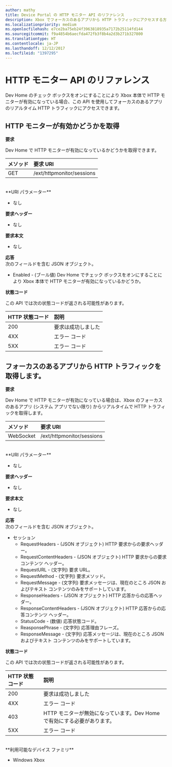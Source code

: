 ```yaml
---
author: mathy
title: Device Portal の HTTP モニター API のリファレンス
description: Xbox でフォーカスのあるアプリから HTTP トラフィックにアクセスする方法について説明します。
ms.localizationpriority: medium
ms.openlocfilehash: e7ce2ba75eb24f3963818935a7172b25114fd144
ms.sourcegitcommit: f9a4854b6aecfda472fb3f8b4a2d3b271b327800
ms.translationtype: HT
ms.contentlocale: ja-JP
ms.lasthandoff: 12/12/2017
ms.locfileid: "1397295"
---
```

# <a name="http-monitor-api-reference"></a>HTTP モニター API のリファレンス   
Dev Home のチェック ボックスをオンにすることにより Xbox 本体で HTTP モニターが有効になっている場合、この API を使用してフォーカスのあるアプリのリアルタイム HTTP トラフィックにアクセスできます。

## <a name="get-if-the-http-monitor-is-enabled"></a>HTTP モニターが有効かどうかを取得

**要求**

Dev Home で HTTP モニターが有効になっているかどうかを取得できます。

メソッド      | 要求 URI
:------     | :-----
GET | /ext/httpmonitor/sessions
<br />
**URI パラメーター**

- なし

**要求ヘッダー**

- なし

**要求本文**

- なし

**応答**   
次のフィールドを含む JSON オブジェクト。

* Enabled - (ブール値) Dev Home でチェック ボックスをオンにすることにより Xbox 本体で HTTP モニターが有効になっているかどうか。

**状態コード**

この API では次の状態コードが返される可能性があります。

HTTP 状態コード      | 説明
:------     | :-----
200 | 要求は成功しました
4XX | エラー コード
5XX | エラー コード

## <a name="get-http-traffic-from-the-focused-app"></a>フォーカスのあるアプリから HTTP トラフィックを取得します。
**要求**

Dev Home で HTTP モニターが有効になっている場合は、Xbox のフォーカスのあるアプリ (システム アプリでない限り) からリアルタイムで HTTP トラフィックを取得します。

メソッド      | 要求 URI
:------     | :-----
WebSocket | /ext/httpmonitor/sessions
<br />
**URI パラメーター**

- なし

**要求ヘッダー**

- なし

**要求本文**

- なし

**応答**   
次のフィールドを含む JSON オブジェクト。

* セッション
    * RequestHeaders - (JSON オブジェクト) HTTP 要求からの要求ヘッダー。
    * RequestContentHeaders - (JSON オブジェクト) HTTP 要求からの要求コンテンツ ヘッダー。
    * RequestURL - (文字列) 要求 URL。
    * RequestMethod - (文字列) 要求メソッド。
    * RequestMessage - (文字列) 要求メッセージは、現在のところ JSON およびテキスト コンテンツのみをサポートしています。
    * ResponseHeaders - (JSON オブジェクト) HTTP 応答からの応答ヘッダー。
    * ResponseContentHeaders - (JSON オブジェクト) HTTP 応答からの応答コンテンツ ヘッダー。
    * StatusCode - (数値) 応答状態コード。
    * ReasponsePhrase - (文字列) 応答理由フレーズ。
    * ResponseMessage - (文字列) 応答メッセージは、現在のところ JSON およびテキスト コンテンツのみをサポートしています。

**状態コード**

この API では次の状態コードが返される可能性があります。

HTTP 状態コード      | 説明
:------     | :-----
200 | 要求は成功しました
4XX | エラー コード
403 | HTTP モニターが無効になっています。Dev Home で有効にする必要があります。
5XX | エラー コード

<br />
**利用可能なデバイス ファミリ**

* Windows Xbox
